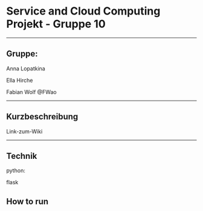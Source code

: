 # Service and Cloud Computing Projekt - Gruppe 10

---

## Gruppe: 

Anna Lopatkina 

Ella Hirche

Fabian Wolf @FWao

---

## Kurzbeschreibung


Link-zum-Wiki

---

## Technik

python:

flask

## How to run